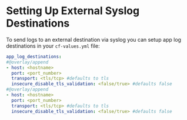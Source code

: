 # Setting Up External Syslog Destinations

To send logs to an external destination via syslog you can setup app log destinations in your `cf-values.yml` file:

```yml
app_log_destinations:
#@overlay/append
- host: <hostname>
  port: <port_number>
  transport: <tls/tcp> #defaults to tls
  insecure_disable_tls_validation: <false/true> #defaults false
#@overlay/append
- host: <hostname>
  port: <port_number>
  transport: <tls/tcp> #defaults to tls
  insecure_disable_tls_validation: <false/true> #defaults false
```

